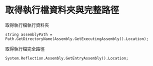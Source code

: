 # 取得執行檔資料夾與完整路徑


取得執行檔執行資料夾

```CSharp
string assemblyPath = Path.GetDirectoryName(Assembly.GetExecutingAssembly().Location);
```

取得執行檔完全路徑

```CSharp
System.Reflection.Assembly.GetEntryAssembly().Location;
```

